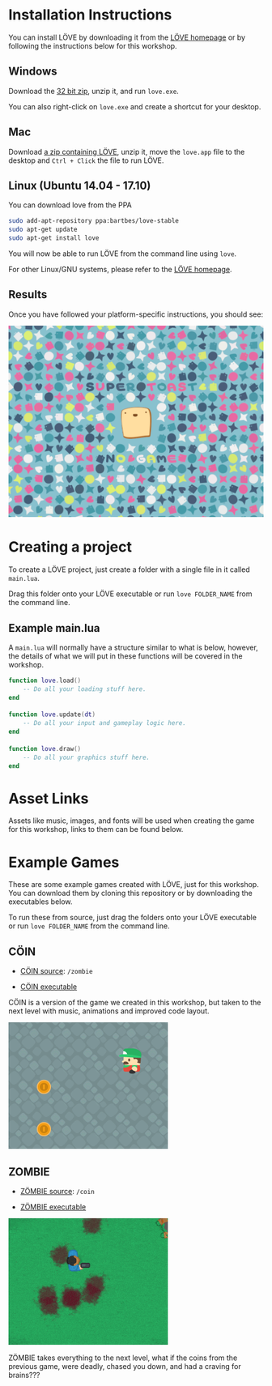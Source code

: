 # Installation Instructions

You can install LÖVE by downloading it from the [LÖVE homepage](https://love2d.org/) or by following the instructions below for this workshop.

## Windows

Download the [32 bit zip](https://bitbucket.org/rude/love/downloads/love-0.10.2-win32.zip), unzip it, and run `love.exe`.

You can also right-click on `love.exe` and create a shortcut for your desktop.

## Mac

Download [a zip containing LÖVE](https://bitbucket.org/rude/love/downloads/love-0.10.2-macosx-x64.zip), unzip it, move the `love.app` file to the desktop and `Ctrl + Click` the file to run LÖVE.

## Linux (Ubuntu 14.04 - 17.10)

You can download love from the PPA

```bash
sudo add-apt-repository ppa:bartbes/love-stable
sudo apt-get update
sudo apt-get install love
```

You will now be able to run LÖVE from the command line using `love`.

For other Linux/GNU systems, please refer to the [LÖVE homepage](https://love2d.org/).

## Results

Once you have followed your platform-specific instructions, you should see:

![Empty LÖVE project](images/love_startup.png)

# Creating a project

To create a LÖVE project, just create a folder with a single file in it called `main.lua`.

Drag this folder onto your LÖVE executable or run `love FOLDER_NAME` from the command line.

## Example main.lua

A `main.lua` will normally have a structure similar to what is below, however, the details of what we will put in these functions will be covered in the workshop.

```lua
function love.load()
    -- Do all your loading stuff here.
end

function love.update(dt)
    -- Do all your input and gameplay logic here.
end

function love.draw()
    -- Do all your graphics stuff here.
end
```

# Asset Links

Assets like music, images, and fonts will be used when creating the game for this workshop, links to them can be found below.




# Example Games

These are some example games created with LÖVE, just for this workshop. You can download them by cloning this repository or by downloading the executables below.

To run these from source, just drag the folders onto your LÖVE executable or run `love FOLDER_NAME` from the command line.

## CÖIN

- [CÖIN source](/zombie): `/zombie`

- [CÖIN executable](https://gprosser.itch.io/coin)

CÖIN is a version of the game we created in this workshop, but taken to the next level with music, animations and improved code layout.

![CÖIN game video](images/coin.gif)


## ZOMBIE

- [ZÖMBIE source](/coin): `/coin`

- [ZÖMBIE executable](https://gprosser.itch.io/zombie)

![ZÖMBIE game video](images/zombie.gif)

ZÖMBIE takes everything to the next level, what if the coins from the previous game, were deadly, chased you down, and had a craving for brains???


